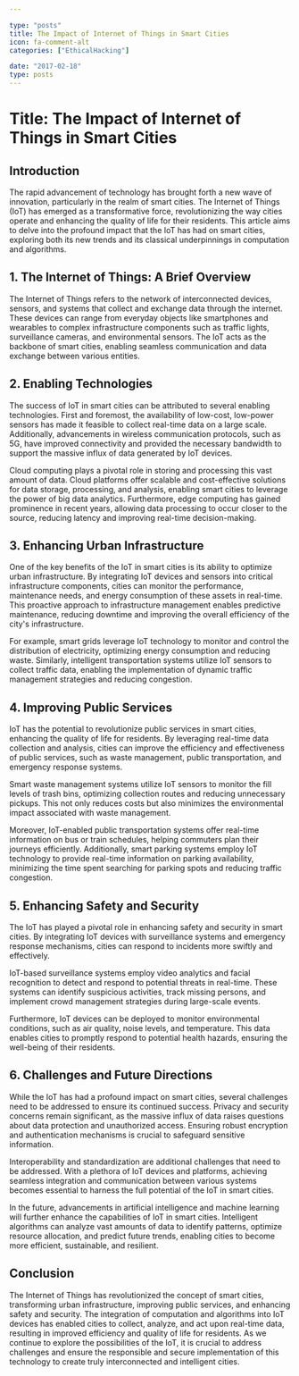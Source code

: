 ```yaml
---

type: "posts"
title: The Impact of Internet of Things in Smart Cities
icon: fa-comment-alt
categories: ["EthicalHacking"]

date: "2017-02-18"
type: posts
---
```



# Title: The Impact of Internet of Things in Smart Cities

## Introduction

The rapid advancement of technology has brought forth a new wave of innovation, particularly in the realm of smart cities. The Internet of Things (IoT) has emerged as a transformative force, revolutionizing the way cities operate and enhancing the quality of life for their residents. This article aims to delve into the profound impact that the IoT has had on smart cities, exploring both its new trends and its classical underpinnings in computation and algorithms.

## 1. The Internet of Things: A Brief Overview

The Internet of Things refers to the network of interconnected devices, sensors, and systems that collect and exchange data through the internet. These devices can range from everyday objects like smartphones and wearables to complex infrastructure components such as traffic lights, surveillance cameras, and environmental sensors. The IoT acts as the backbone of smart cities, enabling seamless communication and data exchange between various entities.

## 2. Enabling Technologies

The success of IoT in smart cities can be attributed to several enabling technologies. First and foremost, the availability of low-cost, low-power sensors has made it feasible to collect real-time data on a large scale. Additionally, advancements in wireless communication protocols, such as 5G, have improved connectivity and provided the necessary bandwidth to support the massive influx of data generated by IoT devices.

Cloud computing plays a pivotal role in storing and processing this vast amount of data. Cloud platforms offer scalable and cost-effective solutions for data storage, processing, and analysis, enabling smart cities to leverage the power of big data analytics. Furthermore, edge computing has gained prominence in recent years, allowing data processing to occur closer to the source, reducing latency and improving real-time decision-making.

## 3. Enhancing Urban Infrastructure

One of the key benefits of the IoT in smart cities is its ability to optimize urban infrastructure. By integrating IoT devices and sensors into critical infrastructure components, cities can monitor the performance, maintenance needs, and energy consumption of these assets in real-time. This proactive approach to infrastructure management enables predictive maintenance, reducing downtime and improving the overall efficiency of the city's infrastructure.

For example, smart grids leverage IoT technology to monitor and control the distribution of electricity, optimizing energy consumption and reducing waste. Similarly, intelligent transportation systems utilize IoT sensors to collect traffic data, enabling the implementation of dynamic traffic management strategies and reducing congestion.

## 4. Improving Public Services

IoT has the potential to revolutionize public services in smart cities, enhancing the quality of life for residents. By leveraging real-time data collection and analysis, cities can improve the efficiency and effectiveness of public services, such as waste management, public transportation, and emergency response systems.

Smart waste management systems utilize IoT sensors to monitor the fill levels of trash bins, optimizing collection routes and reducing unnecessary pickups. This not only reduces costs but also minimizes the environmental impact associated with waste management.

Moreover, IoT-enabled public transportation systems offer real-time information on bus or train schedules, helping commuters plan their journeys efficiently. Additionally, smart parking systems employ IoT technology to provide real-time information on parking availability, minimizing the time spent searching for parking spots and reducing traffic congestion.

## 5. Enhancing Safety and Security

The IoT has played a pivotal role in enhancing safety and security in smart cities. By integrating IoT devices with surveillance systems and emergency response mechanisms, cities can respond to incidents more swiftly and effectively.

IoT-based surveillance systems employ video analytics and facial recognition to detect and respond to potential threats in real-time. These systems can identify suspicious activities, track missing persons, and implement crowd management strategies during large-scale events.

Furthermore, IoT devices can be deployed to monitor environmental conditions, such as air quality, noise levels, and temperature. This data enables cities to promptly respond to potential health hazards, ensuring the well-being of their residents.

## 6. Challenges and Future Directions

While the IoT has had a profound impact on smart cities, several challenges need to be addressed to ensure its continued success. Privacy and security concerns remain significant, as the massive influx of data raises questions about data protection and unauthorized access. Ensuring robust encryption and authentication mechanisms is crucial to safeguard sensitive information.

Interoperability and standardization are additional challenges that need to be addressed. With a plethora of IoT devices and platforms, achieving seamless integration and communication between various systems becomes essential to harness the full potential of the IoT in smart cities.

In the future, advancements in artificial intelligence and machine learning will further enhance the capabilities of IoT in smart cities. Intelligent algorithms can analyze vast amounts of data to identify patterns, optimize resource allocation, and predict future trends, enabling cities to become more efficient, sustainable, and resilient.

## Conclusion

The Internet of Things has revolutionized the concept of smart cities, transforming urban infrastructure, improving public services, and enhancing safety and security. The integration of computation and algorithms into IoT devices has enabled cities to collect, analyze, and act upon real-time data, resulting in improved efficiency and quality of life for residents. As we continue to explore the possibilities of the IoT, it is crucial to address challenges and ensure the responsible and secure implementation of this technology to create truly interconnected and intelligent cities.
